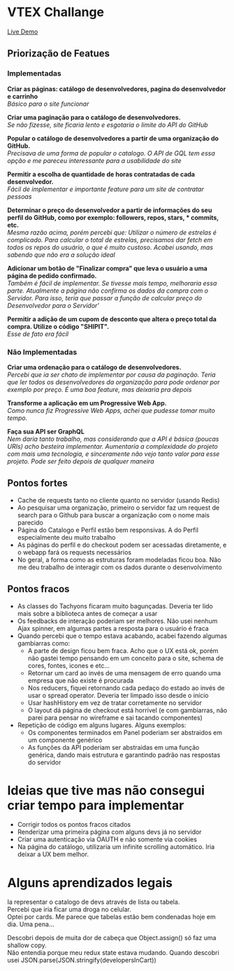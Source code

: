 # VTEX Challange
[Live Demo](http://vtex-dev-store.herokuapp.com/)  

## Priorização de Featues
### Implementadas  
**Criar as páginas: catálogo de desenvolvedores, pagina do desenvolvedor e carrinho**  
*Básico para o site funcionar*  

**Criar uma paginação para o catálogo de desenvolvedores.**  
*Se não fizesse, site ficaria lento e esgotaria o limite do API do GitHub*  

**Popular o catálogo de desenvolvedores a partir de uma organização do GitHub.**  
*Precisava de uma forma de popular o catalogo. O API de GQL tem essa opção e me pareceu interessante para a usabilidade do site*  

**Permitir a escolha de quantidade de horas contratadas de cada desenvolvedor.**  
*Fácil de implementar e importante feature para um site de contratar pessoas*  

**Determinar o preço do desenvolvedor a partir de informações do seu perfil do GitHub, como por exemplo: followers, repos, stars, * commits, etc.**  
*Mesma razão acima, porém percebi que: Utilizar o número de estrelas é complicado. Para calcular o total de estrelas, precisamos dar fetch em todos os repos do usuário, o que é muito custoso. Acabei usando, mas sabendo que não era a solução ideal*  

**Adicionar um botão de "Finalizar compra" que leva o usuário a uma página de pedido confirmado.**  
*Também é fácil de implementar. Se tivesse mais tempo, melhoraria essa parte. Atualmente a página não confirma os dados da compra com o Servidor. Para isso, teria que passar a função de calcular preço do Desenvolvedor para o Servidor'*  

**Permitir a adição de um cupom de desconto que altera o preço total da compra. Utilize o código "SHIPIT".**  
*Esse de fato era fácil*  


### Não Implementadas  
**Criar uma ordenação para o catálogo de desenvolvedores.**  
*Percebi que ia ser chato de implementar por causa da paginação. Teria que ler todos os desenvolvedores da organização para pode ordenar por exemplo por preço. É uma boa feature, mas deixaria pra depois*  

**Transforme a aplicação em um Progressive Web App.**  
*Como nunca fiz Progressive Web Apps, achei que pudesse tomar muito tempo.*  

**Faça sua API ser GraphQL**  
*Nem daria tanto trabalho, mas considerando que a API é básica (poucas URIs) acho besteira implementar. Aumentaria a complexidade do projeto com mais uma tecnologia, e sinceramente não vejo tanto valor para esse projeto. Pode ser feito depois de qualquer maneira*  

## Pontos fortes
* Cache de requests tanto no cliente quanto no servidor (usando Redis)
* Ao pesquisar uma organização, primeiro o servidor faz um request de search para o Github para buscar a organização com o nome mais parecido
* Página do Catalogo e Perfil estão bem responsivas. A do Perfil especialmente deu muito trabalho
* As páginas do perfil e do checkout podem ser acessadas diretamente, e o webapp fará os requests necessários
* No geral, a forma como as estruturas foram modeladas ficou boa. Não me deu trabalho de interagir com os dados durante o desenvolvimento

## Pontos fracos
* As classes do Tachyons ficaram muito bagunçadas. Deveria ter lido mais sobre a biblioteca antes de começar a usar
* Os feedbacks de interação poderiam ser melhores. Não usei nenhum Ajax spinner, em algumas partes a resposta para o usuário é fraca
* Quando percebi que o tempo estava acabando, acabei fazendo algumas gambiarras como:
  * A parte de design ficou bem fraca. Acho que o UX está ok, porém não gastei tempo pensando em um conceito para o site, schema de cores, fontes, icones e etc...
  * Retornar um card ao invés de uma mensagem de erro quando uma empresa que não existe é procurada
  * Nos reducers, fiquei retornando cada pedaço do estado ao invés de usar o spread operator. Deveria ter limpado isso desde o início
  * Usar hashHistory em vez de tratar corretamente no servidor
  * O layout dá página de checkout está horrível (e com gambiarras, não parei para pensar no wireframe e sai tacando componentes)
* Repetição de código em alguns lugares. Alguns exemplos:
  * Os componentes terminados em Panel poderiam ser abstraidos em um componente genérico
  * As funções da API poderiam ser abstraidas em uma função genérica, dando mais estrutura e garantindo padrão nas respostas do servidor

# Ideias que tive mas não consegui criar tempo para implementar
* Corrigir todos os pontos fracos citados
* Renderizar uma primeira página com alguns devs já no servidor
* Criar uma autenticação via OAUTH e não somente via cookies
* Na página do catálogo, utilizaria um infinite scrolling automático. Iria deixar a UX bem melhor.

# Alguns aprendizados legais
Ia representar o catalogo de devs através de lista ou tabela.  
Percebi que iria ficar uma droga no celular.  
Optei por cards. Me parece que tabelas estão bem condenadas hoje em dia. Uma pena...    

Descobri depois de muita dor de cabeça que Object.assign() só faz uma shallow copy.  
Não entendia porque meu redux state estava mudando. Quando descobri usei JSON.parse(JSON.stringify(developersInCart))
